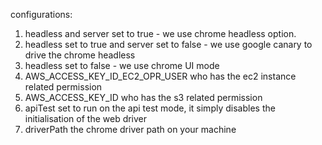 configurations:
1. headless and server set to true - we use chrome headless option.
2. headless set to true and server set to false - we use google canary to drive the chrome headless
3. headless set to false - we use chrome UI mode
4. AWS_ACCESS_KEY_ID_EC2_OPR_USER who has the ec2 instance related permission
5. AWS_ACCESS_KEY_ID who has the s3 related permission
6. apiTest set to run on the api test mode, it simply disables the initialisation of the web driver
7. driverPath the chrome driver path on your machine